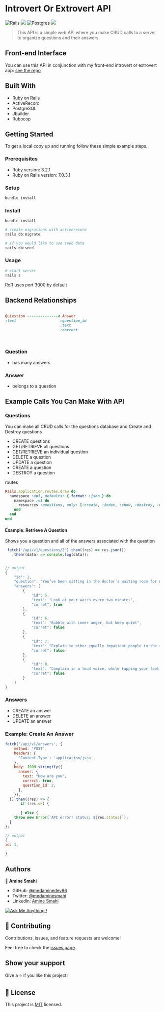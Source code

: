 # Introvert Or Extrovert API
![Rails](https://img.shields.io/badge/rails-%23CC0000.svg?style=for-the-badge&logo=ruby-on-rails&logoColor=white) ![](https://img.shields.io/badge/Ruby-CC342D?style=for-the-badge&logo=ruby&logoColor=white) ![Postgres](https://img.shields.io/badge/postgres-%23316192.svg?style=for-the-badge&logo=postgresql&logoColor=white) ![](https://img.shields.io/badge/RuboCop-000000.svg?style=for-the-badge&logo=RuboCop&logoColor=white)


> This API is a simple web API where you make CRUD calls to a server to organize questions and their answers.

<!-- ![screenshot](./app_screenshot.png)
 -->
## Front-end Interface
You can use this API in conjunction with my front-end introvert or extrovert app: [see the repo](https://github.com/medaminedev66/introvert-or-extrovert-client)

## Built With

- Ruby on Rails
- ActiveRecord
- PostgreSQL
- Jbuilder
- Rubocop


<!-- ## Live Demo

[Live Demo Link](https://livedemo.com) -->


## Getting Started

To get a local copy up and running follow these simple example steps.

### Prerequisites
- Ruby version: 3.2.1
- Ruby on Rails version: 7.0.3.1
### Setup
```sh
bundle install
```
### Install
```sh
bundle install

# create migrations with activerecord
rails db:migrate

# if you would like to use seed data
rails db:seed
```
### Usage
```sh
# start server
rails s
```

RoR uses port 3000 by default

## Backend Relationships
<!-- ### Run tests -->

```rb
                                                   
Quiestion --------------< Answer
:text                    :question_id          
                         :text               
                         :correct                  
                                         
                                        


```
### Question
- has many answers

### Answer
- belongs to a question


## Example Calls You Can Make With API

### Questions

You can make all CRUD calls for the questions database and Create and Destroy questions

- CREATE questions
- GET/RETRIEVE all questions
- GET/RETRIEVE an individual question
- DELETE a question
- UPDATE a question
- CREATE a question
- DESTROY a question

routes

```rb
Rails.application.routes.draw do
  namespace :api, defaults: { format: :json } do
    namespace :v1 do
      resources :questions, only: [:create, :index, :show, :destroy, :update]
    end
  end
end
```

#### Example: Retrieve A Question

Shows you a question and all of the answers associated with the question

```js
 fetch('/api/v1/questions/2').then((res) => res.json())
   .then((data) => console.log(data));


// output
{
    "id": 2,
    "question": "You’ve been sitting in the doctor’s waiting room for more than 25 minutes. You:",
    "answers": [
        {
            "id": 5,
            "text": "Look at your watch every two minutes",
            "corret": true
        },
        {
            "id": 6,
            "text": "Bubble with inner anger, but keep quiet",
            "corret": false
        },
        {
            "id": 7,
            "text": "Explain to other equally impatient people in the room that the doctor is always running late",
            "corret": false
        },
        {
            "id": 8,
            "text": "Complain in a loud voice, while tapping your foot impatiently",
            "corret": false
        }
    ]
}
```
### Answers
- CREATE an answer
- DELETE an answer
- UPDATE an answer

### Example: Create An Answer

```js
fetch('/api/v1/answers', {
    method: 'POST',
    headers: {
      'Content-Type': 'application/json',
    },
    body: JSON.stringify({
      answer: {
        text: "How are you",
        correct: true,
        question_id: 2,
      },
    }),
  }).then((res) => {
       if (res.ok) {
       
       } else {
    throw new Error(`API error! status: ${res.status}`);
  }
};

// output
{
id: 1,

}
```

## Authors

👤 **Amine Smahi**

- GitHub: [@medaminedev66](https://github.com/medaminedev66)
- Twitter: [@medaminesmahi](https://twitter.com/medaminesmahi)
- LinkedIn: [Amine Smahi](https://www.linkedin.com/in/md-amine-smahi/)

[![Ask Me Anything !](https://img.shields.io/badge/Ask%20me-anything-1abc9c.svg)](https://smahi.me/)

## 🤝 Contributing

Contributions, issues, and feature requests are welcome!

Feel free to check the [issues page](../../issues/).

## Show your support

Give a ⭐️ if you like this project!
<!-- 
## Acknowledgments -->

## 📝 License

This project is [MIT](./MIT.md) licensed.
